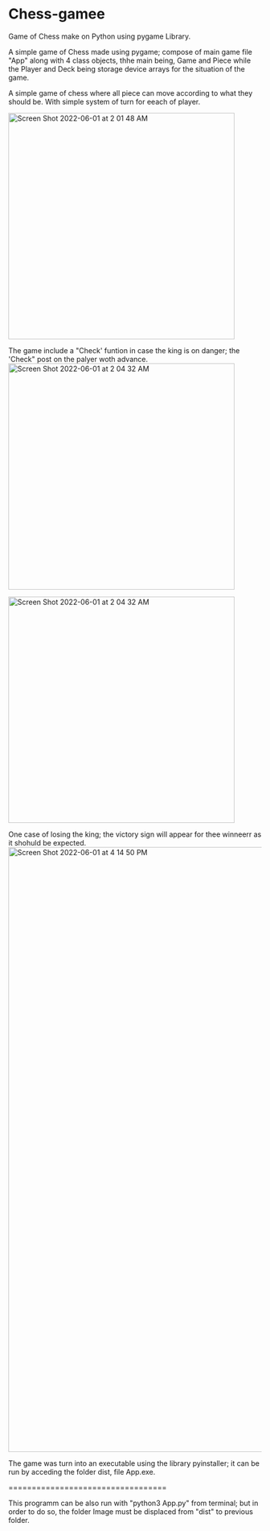 # Chess-gamee
Game of Chess make on Python using pygame Library.

A simple game of Chess made using pygame; compose of main game file "App" along with 4 class objects, thhe main being, Game and Piece while the Player and  Deck being storage device arrays for the situation of the game.

A simple game of chess where all piece can move according to what they should be. With simple system of turn for eeach of player.

<img width="450" heigth="450" alt="Screen Shot 2022-06-01 at 2 01 48 AM" src="https://user-images.githubusercontent.com/44034603/171493485-14565bdb-f177-4c1d-b681-c846ba807498.png">



The game include a "Check' funtion in case the king is on danger; the 'Check" post on the palyer woth advance.
<img width="450" heigth="450" alt="Screen Shot 2022-06-01 at 2 04 32 AM" src="https://user-images.githubusercontent.com/44034603/171493502-7b5f6bfa-563e-4236-8cee-d91bd936308b.png">


<img width="450" heigth="450" alt="Screen Shot 2022-06-01 at 2 04 32 AM" src="https://user-images.githubusercontent.com/44034603/171492786-83d7f4e2-c331-4c61-bd2b-2fed8596132e.png">

One case of losing the king; the victory sign will appear for thee winneerr as it shohuld be expected.
<img width="1203" alt="Screen Shot 2022-06-01 at 4 14 50 PM" src="https://user-images.githubusercontent.com/44034603/171493602-d690cf32-86b9-4e2a-9691-96311ba66ff7.png">


The game was turn into an executable using the library pyinstaller; it can be run by acceding the folder dist, file App.exe.

==================================

This programm can be also run with "python3 App.py" from terminal; but in order to do so, the folder Image must be displaced from "dist" to previous folder.
